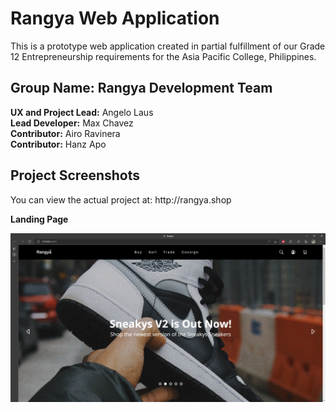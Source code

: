 <h1>Rangya Web Application</h1>

This is a prototype web application created in partial fulfillment of our Grade 12 Entrepreneurship requirements for the Asia Pacific College, Philippines.
<br />
<h2>Group Name: Rangya Development Team</h2>
<strong>UX and Project Lead:</strong> Angelo Laus <br />
<strong>Lead Developer:</strong> Max Chavez <br />
<strong>Contributor:</strong> Airo Ravinera <br />
<strong>Contributor:</strong> Hanz Apo </br />

<h2>Project Screenshots</h2>
You can view the actual project at: http://rangya.shop <br />

<strong>Landing Page</strong>

![LPAGE](readme/landingpage.png)
